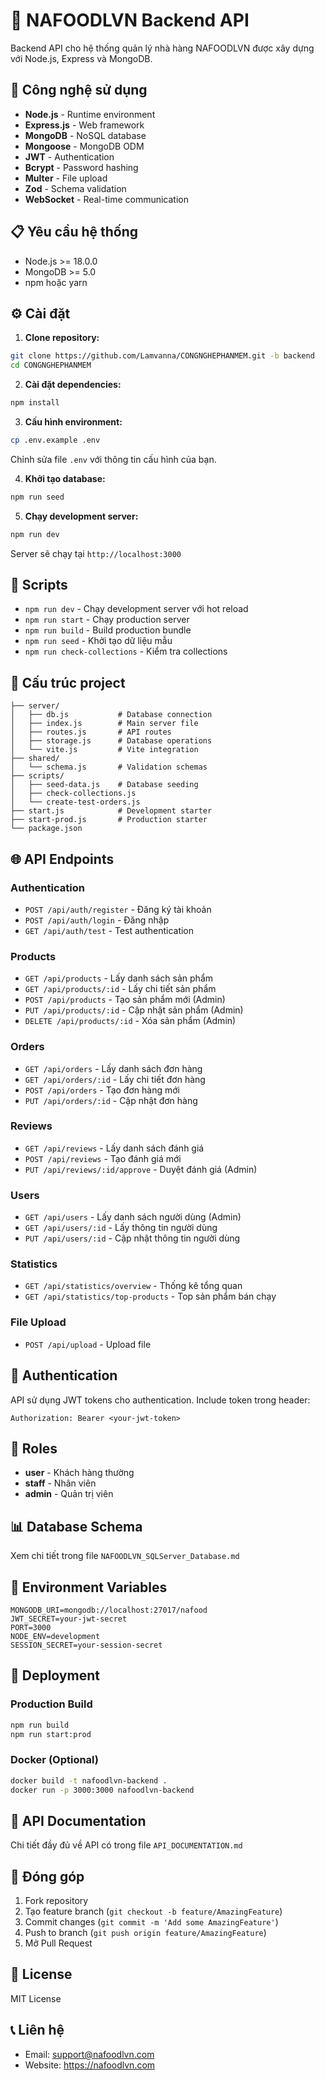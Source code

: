 # 🍜 NAFOODLVN Backend API

Backend API cho hệ thống quản lý nhà hàng NAFOODLVN được xây dựng với Node.js, Express và MongoDB.

## 🚀 Công nghệ sử dụng

- **Node.js** - Runtime environment
- **Express.js** - Web framework
- **MongoDB** - NoSQL database
- **Mongoose** - MongoDB ODM
- **JWT** - Authentication
- **Bcrypt** - Password hashing
- **Multer** - File upload
- **Zod** - Schema validation
- **WebSocket** - Real-time communication

## 📋 Yêu cầu hệ thống

- Node.js >= 18.0.0
- MongoDB >= 5.0
- npm hoặc yarn

## ⚙️ Cài đặt

1. **Clone repository:**
```bash
git clone https://github.com/Lamvanna/CONGNGHEPHANMEM.git -b backend
cd CONGNGHEPHANMEM
```

2. **Cài đặt dependencies:**
```bash
npm install
```

3. **Cấu hình environment:**
```bash
cp .env.example .env
```
Chỉnh sửa file `.env` với thông tin cấu hình của bạn.

4. **Khởi tạo database:**
```bash
npm run seed
```

5. **Chạy development server:**
```bash
npm run dev
```

Server sẽ chạy tại `http://localhost:3000`

## 🔧 Scripts

- `npm run dev` - Chạy development server với hot reload
- `npm run start` - Chạy production server
- `npm run build` - Build production bundle
- `npm run seed` - Khởi tạo dữ liệu mẫu
- `npm run check-collections` - Kiểm tra collections

## 📁 Cấu trúc project

```
├── server/
│   ├── db.js           # Database connection
│   ├── index.js        # Main server file
│   ├── routes.js       # API routes
│   ├── storage.js      # Database operations
│   └── vite.js         # Vite integration
├── shared/
│   └── schema.js       # Validation schemas
├── scripts/
│   ├── seed-data.js    # Database seeding
│   ├── check-collections.js
│   └── create-test-orders.js
├── start.js            # Development starter
├── start-prod.js       # Production starter
└── package.json
```

## 🌐 API Endpoints

### Authentication
- `POST /api/auth/register` - Đăng ký tài khoản
- `POST /api/auth/login` - Đăng nhập
- `GET /api/auth/test` - Test authentication

### Products
- `GET /api/products` - Lấy danh sách sản phẩm
- `GET /api/products/:id` - Lấy chi tiết sản phẩm
- `POST /api/products` - Tạo sản phẩm mới (Admin)
- `PUT /api/products/:id` - Cập nhật sản phẩm (Admin)
- `DELETE /api/products/:id` - Xóa sản phẩm (Admin)

### Orders
- `GET /api/orders` - Lấy danh sách đơn hàng
- `GET /api/orders/:id` - Lấy chi tiết đơn hàng
- `POST /api/orders` - Tạo đơn hàng mới
- `PUT /api/orders/:id` - Cập nhật đơn hàng

### Reviews
- `GET /api/reviews` - Lấy danh sách đánh giá
- `POST /api/reviews` - Tạo đánh giá mới
- `PUT /api/reviews/:id/approve` - Duyệt đánh giá (Admin)

### Users
- `GET /api/users` - Lấy danh sách người dùng (Admin)
- `GET /api/users/:id` - Lấy thông tin người dùng
- `PUT /api/users/:id` - Cập nhật thông tin người dùng

### Statistics
- `GET /api/statistics/overview` - Thống kê tổng quan
- `GET /api/statistics/top-products` - Top sản phẩm bán chạy

### File Upload
- `POST /api/upload` - Upload file

## 🔐 Authentication

API sử dụng JWT tokens cho authentication. Include token trong header:
```
Authorization: Bearer <your-jwt-token>
```

## 👥 Roles

- **user** - Khách hàng thường
- **staff** - Nhân viên
- **admin** - Quản trị viên

## 📊 Database Schema

Xem chi tiết trong file `NAFOODLVN_SQLServer_Database.md`

## 🔧 Environment Variables

```env
MONGODB_URI=mongodb://localhost:27017/nafood
JWT_SECRET=your-jwt-secret
PORT=3000
NODE_ENV=development
SESSION_SECRET=your-session-secret
```

## 🚀 Deployment

### Production Build
```bash
npm run build
npm run start:prod
```

### Docker (Optional)
```bash
docker build -t nafoodlvn-backend .
docker run -p 3000:3000 nafoodlvn-backend
```

## 📝 API Documentation

Chi tiết đầy đủ về API có trong file `API_DOCUMENTATION.md`

## 🤝 Đóng góp

1. Fork repository
2. Tạo feature branch (`git checkout -b feature/AmazingFeature`)
3. Commit changes (`git commit -m 'Add some AmazingFeature'`)
4. Push to branch (`git push origin feature/AmazingFeature`)
5. Mở Pull Request

## 📄 License

MIT License

## 📞 Liên hệ

- Email: support@nafoodlvn.com
- Website: https://nafoodlvn.com
